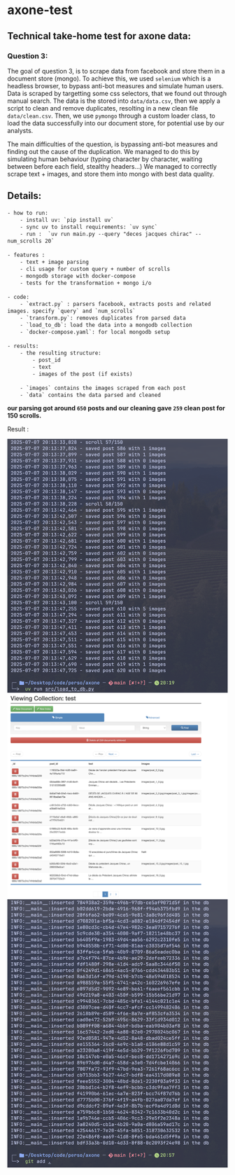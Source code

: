 # axone-test

## Technical take-home test for axone data:

### Question 3:

The goal of question 3, is to scrape data from facebook and store them in a document store (mongo).
To achieve this, we used `selenium` which is a headless browser, to bypass anti-bot measures and simulate human users. Data is scraped by targetting some css selectors, that we found out through manual search. The data is the stored into `data/data.csv`, then we apply a script to clean and remove duplicates, resolting in a new clean file `data/clean.csv`.
Then, we use `pymongo` through a custom loader class, to load the data successfully into our document store, for potential use by our analysts.

The main difficulties of the question, is bypassing anti-bot measures and finding out the cause of the duplication. We managed to do this by simulating human behaviour (typing character by character, waiting between before each field, stealthy headers...)
We managed to correctly scrape text + images, and store them into mongo with best data quality.


## Details:

    - how to run:
        - install uv: `pip install uv`
        - sync uv to install requirements: `uv sync`
        - run :  `uv run main.py --query "deces jacques chirac" --num_scrolls 20`

    - features :
        - text + image parsing
        - cli usage for custom query + number of scrolls
        - mongodb storage with docker-compose
        - tests for the transformation + mongo i/o

    - code:
        - `extract.py` : parsers facebook, extracts posts and related images. specify `query` and `num_scrolls`
        - `transform.py`: removes duplicates from parsed data
        - `load_to_db`: load the data into a mongodb collection
        - `docker-compose.yaml`: for local mongodb setup

    - results:
        - the resulting structure:
            - post_id
            - text
            - images of the post (if exists)

        - `images` contains the images scraped from each post
        - `data` contains the data parsed and cleaned


**our parsing got around `650` posts and our cleaning gave `259` clean post for 150 scrolls.**



Result :

![Scraping Logs](static/scrape_logs.png)
![Collection](static/mongo.png)
![Logs](static/mongo_logs.png)



